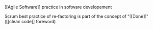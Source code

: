 [[Agile Software]] practice in software developement

Scrum best practice of re-factoring is part of the concept of "[[Done]]" ([[clean code]] foreword)
